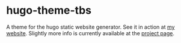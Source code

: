 # hugo-theme-tbs

A theme for the hugo static website generator.  See it in action at [my
website][thesix].  Slightly more info is currently available at the [project
page][tbs].

[thesix]:http://thesix.mur.at/ "link to thesix website"
[tbs]:   http://thesix.mur.at/tbs/ "link to TBS page"
